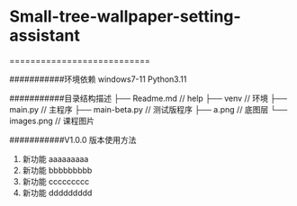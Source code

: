 # Small-tree-wallpaper-setting-assistant
===========================

###########环境依赖
windows7-11
Python3.11

###########目录结构描述
├── Readme.md                   // help
├── venv                        // 环境
├── main.py                     // 主程序
├── main-beta.py                // 测试版程序
├── a.png                       // 底图层
└── images.png                  // 课程图片



###########V1.0.0 版本使用方法
1. 新功能     aaaaaaaaa
2. 新功能     bbbbbbbbb
3. 新功能     ccccccccc
4. 新功能     ddddddddd
